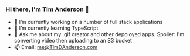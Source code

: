 ### Hi there, I'm Tim Anderson 👋


- 🔭 I’m currently working on a number of full stack applications
- 🌱 I’m currently learning TypeScript
- 💬 Ask me about my .gif creator and other depoloyed apps.  Spolier: I'm converting video then uploading to an S3 bucket
- 📫 Email: me@TimDAnderson.com

<!--
**TimDAnderson/TimDAnderson** is a ✨ _special_ ✨ repository because its `README.md` (this file) appears on your GitHub profile.

Here are some ideas to get you started:

- 🔭 I’m currently working on ...
- 🌱 I’m currently learning ...
- 👯 I’m looking to collaborate on ...
- 🤔 I’m looking for help with ...
- 💬 Ask me about ...
- 📫 How to reach me: ...
- 😄 Pronouns: ...
- ⚡ Fun fact: ...
-->
